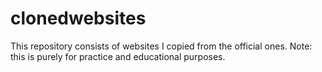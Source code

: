 # clonedwebsites

This repository consists of websites I copied from the official ones. Note: this is purely for practice and educational purposes.